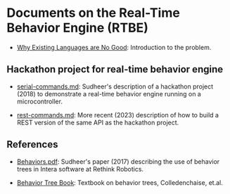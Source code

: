# Documents on the Real-Time Behavior Engine (RTBE)

* [Why Existing Languages are No Good](why-not-languages.md): Introduction to the problem.


## Hackathon project for real-time behavior engine

* [serial-commands.md](serial-commands.md): Sudheer's description of a hackathon project (2018) to demonstrate a real-time behavior engine running on a microcontroller.

* [rest-commands.md](rest-commands.md): More recent (2023) description of how to build a REST version of the same API as the hackathon project.


## References

* [Behaviors.pdf](ref/behaviors.pdf): Sudheer's paper (2017) describing the use of behavior trees in Intera software at Rethink Robotics.

* [Behavior Tree Book](ref/behavior-tree-book.pdf): Textbook on behavior trees, Colledenchaise, et.al.
